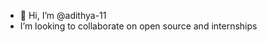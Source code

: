 - 👋 
   Hi, I’m @adithya-11
- I’m looking to collaborate on open source and internships


<!---
adithya-11/adithya-11 is a ✨ special ✨ repository because its `README.md` (this file) appears on your GitHub profile.
You can click the Preview link to take a look at your changes.
--->
